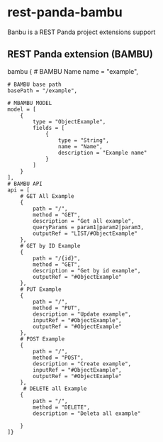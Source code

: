 # rest-panda-bambu
Banbu is a REST Panda project extensions support

## REST Panda extension (BAMBU)
bambu {
    # BAMBU Name
    name = "example",

    # BAMBU base path
    basePath = "/example",

    # MBAMBU MODEL
    model = [
        {
            type = "ObjectExample",
            fields = [
                {
                    type = "String",
                    name = "Name",
                    description = "Example name"
                }
            ]
        }
    ],
    # BAMBU API
    api = [
        # GET All Example
        {
            path = "/",
            method = "GET",
            description = "Get all example",
            queryParams = param1|param2|param3,
            outputRef = "LIST/#ObjectExample"
        },
        # GET by ID Example
        {
            path = "/{id}",
            method = "GET",
            description = "Get by id example",
            outputRef = "#ObjectExample"
        },
        # PUT Example
        {
            path = "/",
            method = "PUT",
            description = "Update example",
            inputRef = "#ObjectExample",
            outputRef = "#ObjectExample"
        },
        # POST Example
        {
            path = "/",
            method = "POST",
            description = "Create example",
            inputRef = "#ObjectExample",
            outputRef = "#ObjectExample"
        },
         # DELETE all Example
        {
            path = "/",
            method = "DELETE",
            description = "Deleta all example"

        }
    ]}
